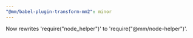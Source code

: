 ```yaml
---
"@mm/babel-plugin-transform-mm2": minor
---
```


Now rewrites 'require("node_helper")' to 'require("@mm/node-helper")'.

